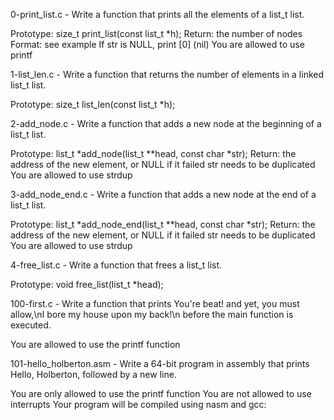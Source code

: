 0-print_list.c - Write a function that prints all the elements of a list_t list.

Prototype: size_t print_list(const list_t *h);
Return: the number of nodes
Format: see example
If str is NULL, print [0] (nil)
You are allowed to use printf


1-list_len.c - Write a function that returns the number of elements in a linked list_t list.

Prototype: size_t list_len(const list_t *h);



2-add_node.c - Write a function that adds a new node at the beginning of a list_t list.

Prototype: list_t *add_node(list_t **head, const char *str);
Return: the address of the new element, or NULL if it failed
str needs to be duplicated
You are allowed to use strdup


3-add_node_end.c - Write a function that adds a new node at the end of a list_t list.

Prototype: list_t *add_node_end(list_t **head, const char *str);
Return: the address of the new element, or NULL if it failed
str needs to be duplicated
You are allowed to use strdup


4-free_list.c - Write a function that frees a list_t list.

Prototype: void free_list(list_t *head);


100-first.c - Write a function that prints You're beat! and yet, you must allow,\nI bore my house upon my back!\n before the main function is executed.

You are allowed to use the printf function




101-hello_holberton.asm - Write a 64-bit program in assembly that prints Hello, Holberton, followed by a new line.

You are only allowed to use the printf function
You are not allowed to use interrupts
Your program will be compiled using nasm and gcc:

